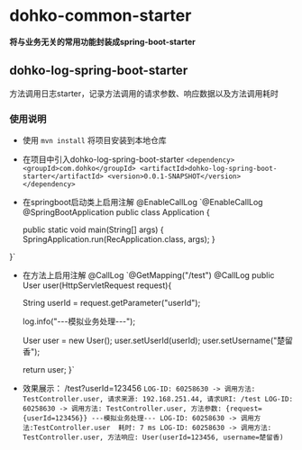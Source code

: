 # dohko-common-starter
**将与业务无关的常用功能封装成spring-boot-starter**




## dohko-log-spring-boot-starter
方法调用日志starter，记录方法调用的请求参数、响应数据以及方法调用耗时

### 使用说明
* 使用 `mvn install` 将项目安装到本地仓库

* 在项目中引入dohko-log-spring-boot-starter
`<dependency>
     <groupId>com.dohko</groupId>
     <artifactId>dohko-log-spring-boot-starter</artifactId>
     <version>0.0.1-SNAPSHOT</version>
 </dependency>`
 
* 在springboot启动类上启用注解 @EnableCallLog
`@EnableCallLog
 @SpringBootApplication
 public class Application {
 
     public static void main(String[] args) {
         SpringApplication.run(RecApplication.class, args);
     }
 
 }`
 
* 在方法上启用注解 @CallLog
`@GetMapping("/test")
 @CallLog
 public User user(HttpServletRequest request){

     String userId = request.getParameter("userId");

     log.info("---模拟业务处理---");

     User user = new User();
     user.setUserId(userId);
     user.setUsername("楚留香");

     return user;
 }`
 
 * 效果展示： /test?userId=123456
 ` LOG-ID: 60258630 -> 调用方法: TestController.user, 请求来源: 192.168.251.44, 请求URI: /test
   LOG-ID: 60258630 -> 调用方法: TestController.user, 方法参数: {request={userId=123456}}
   ---模拟业务处理---
   LOG-ID: 60258630 -> 调用方法:TestController.user  耗时: 7 ms
   LOG-ID: 60258630 -> 调用方法: TestController.user, 方法响应: User(userId=123456, username=楚留香)
`
 




